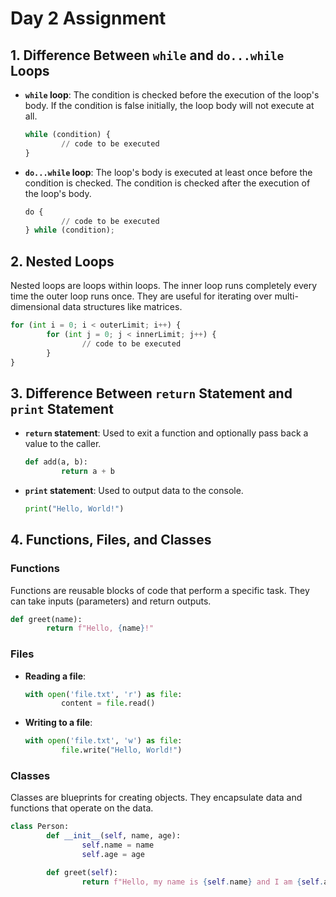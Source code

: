# Day 2 Assignment

## 1. Difference Between `while` and `do...while` Loops

- **`while` loop**: The condition is checked before the execution of the loop's body. If the condition is false initially, the loop body will not execute at all.
    ```python
    while (condition) {
            // code to be executed
    }
    ```

- **`do...while` loop**: The loop's body is executed at least once before the condition is checked. The condition is checked after the execution of the loop's body.
    ```python
    do {
            // code to be executed
    } while (condition);
    ```

## 2. Nested Loops

Nested loops are loops within loops. The inner loop runs completely every time the outer loop runs once. They are useful for iterating over multi-dimensional data structures like matrices.
```python
for (int i = 0; i < outerLimit; i++) {
        for (int j = 0; j < innerLimit; j++) {
                // code to be executed
        }
}
```

## 3. Difference Between `return` Statement and `print` Statement

- **`return` statement**: Used to exit a function and optionally pass back a value to the caller.
    ```python
    def add(a, b):
            return a + b
    ```

- **`print` statement**: Used to output data to the console.
    ```python
    print("Hello, World!")
    ```

## 4. Functions, Files, and Classes

### Functions

Functions are reusable blocks of code that perform a specific task. They can take inputs (parameters) and return outputs.
```python
def greet(name):
        return f"Hello, {name}!"
```

### Files

- **Reading a file**:
    ```python
    with open('file.txt', 'r') as file:
            content = file.read()
    ```

- **Writing to a file**:
    ```python
    with open('file.txt', 'w') as file:
            file.write("Hello, World!")
    ```

### Classes

Classes are blueprints for creating objects. They encapsulate data and functions that operate on the data.
```python
class Person:
        def __init__(self, name, age):
                self.name = name
                self.age = age

        def greet(self):
                return f"Hello, my name is {self.name} and I am {self.age} years old."
```